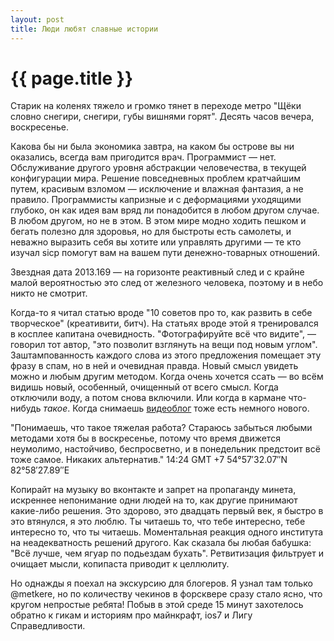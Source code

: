 ```yaml
---
layout: post
title: Люди любят славные истории
---
```

# {{ page.title }}

Старик на коленях тяжело и громко тянет в переходе метро "Щёки словно снегири, снегири, губы вишнями горят". Десять часов вечера, воскресенье.

Какова бы ни была экономика завтра, на каком бы острове вы ни оказались, всегда вам пригодится врач. Программист — нет. Обслуживание другого уровня абстракции человечества, в текущей конфигурации мира. Решение повседневных проблем кратчайшим путем, красивым взломом — исключение и влажная фантазия, а не правило. Программисты капризные и с деформациями уходящими глубоко, он как идея вам вряд ли понадобится в любом другом случае. В любом другом, но не в этом. В этом мире модно ходить пешком и бегать полезно для здоровья, но для быстроты есть самолеты, и неважно выразить себя вы хотите или управлять другими — те кто изучал sicp помогут вам на вашем пути денежно-товарных отношений.


Звездная дата 2013.169 — на горизонте реактивный след и с крайне малой вероятностью это след от железного человека, поэтому и в небо никто не смотрит.

Когда-то я читал статью вроде "10 советов про то, как развить в себе творческое" (креативити, битч). На статьях вроде этой я тренировался в косплее капитана очевидность. "Фотографируйте всё что видите", — говорил тот автор, "это позволит взглянуть на вещи под новым углом". Заштампованность каждого слова из этого предложения помещает эту фразу в спам, но в ней и очевидная правда. Новый смысл увидеть можно и любым другим методом. Когда очень хочется ссать — во всём видишь новый, особенный, очищенный от всего смысл. Когда отключили воду, а потом снова включили. Или когда в кармане что-нибудь _такое_. Когда снимаешь [видеоблог](http://youtube.com/user/phinitive) тоже есть немного нового.

"Понимаешь, что такое тяжелая работа? Стараюсь забыться любыми методами хотя бы в воскресенье, потому что время движется неумолимо, настойчиво, беспросветно, и в понедельник предстоит всё тоже самое. Никаких альтернатив." 14:24 GMT +7 54°57′32.07″N 82°58′27.89″E

Копирайт на музыку во вконтакте и запрет на пропаганду минета, искреннее непонимание одни людей на то, как другие принимают какие-либо решения. Это здорово, это двадцать первый век, я быстро в это втянулся, я это люблю. Ты читаешь то, что тебе интересно, тебе интересно то, что ты читаешь. Моментальная реакция одного института на неадекватность решений другого. Как сказала бы любая бабушка: "Всё лучше, чем ягуар по подьездам бухать". Ретвитизация фильтрует и очищает мысли, копипаста приводит к целлюлиту.

Но однажды я поехал на экскурсию для блогеров. Я узнал там только @metkere, но по количеству чекинов в форсквере сразу стало ясно, что кругом непростые ребята! Побыв в этой среде 15 минут захотелось обратно к гикам и историям про майнкрафт, ios7 и Лигу Справедливости.